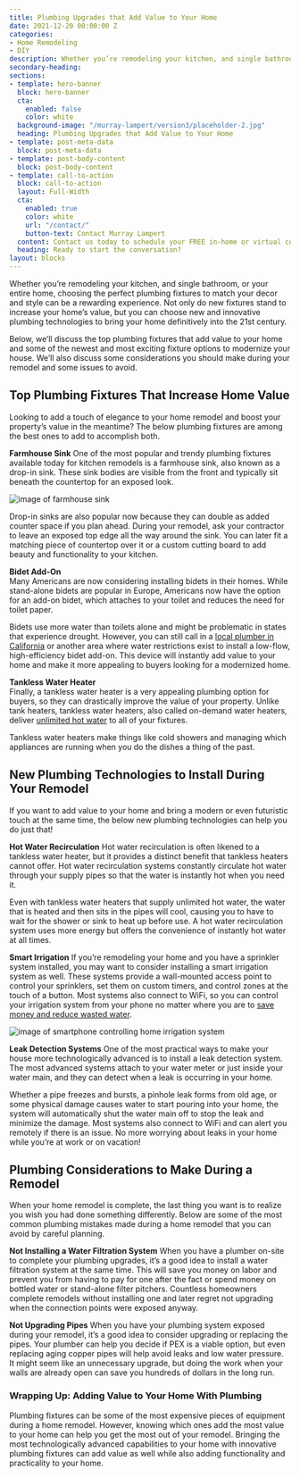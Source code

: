 ```yaml
---
title: Plumbing Upgrades that Add Value to Your Home
date: 2021-12-20 00:00:00 Z
categories:
- Home Remodeling
- DIY
description: Whether you’re remodeling your kitchen, and single bathroom, or your entire home, choosing the perfect plumbing fixtures to match your decor and style can be a rewarding experience. Learn more about upgrading your plumbing fixtures and adding value to your home.
secondary-heading:
sections:
- template: hero-banner
  block: hero-banner
  cta:
    enabled: false
    color: white
  background-image: "/murray-lampert/version3/placeholder-2.jpg"
  heading: Plumbing Upgrades that Add Value to Your Home
- template: post-meta-data
  block: post-meta-data
- template: post-body-content
  block: post-body-content
- template: call-to-action
  block: call-to-action
  layout: Full-Width
  cta:
    enabled: true
    color: white
    url: "/contact/"
    button-text: Contact Murray Lampert
  content: Contact us today to schedule your FREE in-home or virtual consultation.
  heading: Ready to start the conversation?
layout: blocks
---
```


Whether you’re remodeling your kitchen, and single bathroom, or your entire home, choosing the perfect plumbing fixtures to match your decor and style can be a rewarding experience. Not only do new fixtures stand to increase your home’s value, but you can choose new and innovative plumbing technologies to bring your home definitively into the 21st century.

Below, we’ll discuss the top plumbing fixtures that add value to your home and some of the newest and most exciting fixture options to modernize your house. We’ll also discuss some considerations you should make during your remodel and some issues to avoid.

## Top Plumbing Fixtures That Increase Home Value

Looking to add a touch of elegance to your home remodel and boost your property’s value in the meantime? The below plumbing fixtures are among the best ones to add to accomplish both.

**Farmhouse Sink**
One of the most popular and trendy plumbing fixtures available today for kitchen remodels is a farmhouse sink, also known as a drop-in sink. These sink bodies are visible from the front and typically sit beneath the countertop for an exposed look.

![image of farmhouse sink](https://cdn.shopify.com/s/files/1/1960/7081/articles/Copy_of_pros_and_cons_of_farmhouse_sinks_800x800.png?v=1593538627)

Drop-in sinks are also popular now because they can double as added counter space if you plan ahead. During your remodel, ask your contractor to leave an exposed top edge all the way around the sink. You can later fit a matching piece of countertop over it or a custom cutting board to add beauty and functionality to your kitchen.

**Bidet Add-On**  
Many Americans are now considering installing bidets in their homes. While stand-alone bidets are popular in Europe, Americans now have the option for an add-on bidet, which attaches to your toilet and reduces the need for toilet paper.

Bidets use more water than toilets alone and might be problematic in states that experience drought. However, you can still call in a [local plumber in California](https://www.mrblueplumbing.com/plumber/ca/) or another area where water restrictions exist to install a low-flow, high-efficiency bidet add-on. This device will instantly add value to your home and make it more appealing to buyers looking for a modernized home.

**Tankless Water Heater**  
Finally, a tankless water heater is a very appealing plumbing option for buyers, so they can drastically improve the value of your property. Unlike tank heaters, tankless water heaters, also called on-demand water heaters, deliver [unlimited hot water](https://www.energy.gov/energysaver/tankless-or-demand-type-water-heaters) to all of your fixtures.

Tankless water heaters make things like cold showers and managing which appliances are running when you do the dishes a thing of the past.

## New Plumbing Technologies to Install During Your Remodel

If you want to add value to your home and bring a modern or even futuristic touch at the same time, the below new plumbing technologies can help you do just that!

**Hot Water Recirculation**
Hot water recirculation is often likened to a tankless water heater, but it provides a distinct benefit that tankless heaters cannot offer. Hot water recirculation systems constantly circulate hot water through your supply pipes so that the water is instantly hot when you need it.

Even with tankless water heaters that supply unlimited hot water, the water that is heated and then sits in the pipes will cool, causing you to have to wait for the shower or sink to heat up before use. A hot water recirculation system uses more energy but offers the convenience of instantly hot water at all times.

**Smart Irrigation**
If you’re remodeling your home and you have a sprinkler system installed, you may want to consider installing a smart irrigation system as well. These systems provide a wall-mounted access point to control your sprinklers, set them on custom timers, and control zones at the touch of a button. Most systems also connect to WiFi, so you can control your irrigation system from your phone no matter where you are to [save money and reduce wasted water](https://www.epa.gov/watersense/watersense-labeled-controllers).

![image of smartphone controlling home irrigation system](https://www.hydropoint.com/wp-content/uploads/What-is-smart-irrigation-1.jpeg)

**Leak Detection Systems**
One of the most practical ways to make your house more technologically advanced is to install a leak detection system. The most advanced systems attach to your water meter or just inside your water main, and they can detect when a leak is occurring in your home.

Whether a pipe freezes and bursts, a pinhole leak forms from old age, or some physical damage causes water to start pouring into your home, the system will automatically shut the water main off to stop the leak and minimize the damage. Most systems also connect to WiFi and can alert you remotely if there is an issue. No more worrying about leaks in your home while you’re at work or on vacation!

## Plumbing Considerations to Make During a Remodel

When your home remodel is complete, the last thing you want is to realize you wish you had done something differently. Below are some of the most common plumbing mistakes made during a home remodel that you can avoid by careful planning.

**Not Installing a Water Filtration System**
When you have a plumber on-site to complete your plumbing upgrades, it’s a good idea to install a water filtration system at the same time. This will save you money on labor and prevent you from having to pay for one after the fact or spend money on bottled water or stand-alone filter pitchers. Countless homeowners complete remodels without installing one and later regret not upgrading when the connection points were exposed anyway.

**Not Upgrading Pipes**
When you have your plumbing system exposed during your remodel, it’s a good idea to consider upgrading or replacing the pipes. Your plumber can help you decide if PEX is a viable option, but even replacing aging copper pipes will help avoid leaks and low water pressure. It might seem like an unnecessary upgrade, but doing the work when your walls are already open can save you hundreds of dollars in the long run.

### Wrapping Up: Adding Value to Your Home With Plumbing
Plumbing fixtures can be some of the most expensive pieces of equipment during a home remodel. However, knowing which ones add the most value to your home can help you get the most out of your remodel. Bringing the most technologically advanced capabilities to your home with innovative plumbing fixtures can add value as well while also adding functionality and practicality to your home.
